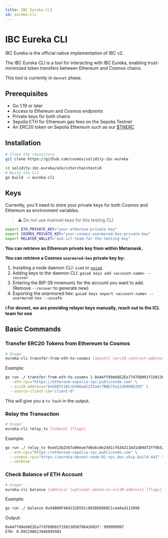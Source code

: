 ```yaml
---
title: IBC Eureka CLI
id: eureka-cli
---
```


# IBC Eureka CLI

IBC Eureka is the official native implementation of IBC v2.

The IBC Eureka CLI is a tool for interacting with IBC Eureka, enabling trust-minimized token transfers between Ethereum and Cosmos chains.

This tool is currently in `devnet` phase.

## Prerequisites

- Go 1.19 or later
- Access to Ethereum and Cosmos endpoints
- Private keys for both chains
- Sepolia ETH for Ethereum gas fees on the Sepolia Testnet
- An ERC20 token on Sepolia Ethereum such as our [$TNERC](https://sepolia.etherscan.io/token/0xa4ff49eb6e2ea77d7d8091f1501385078642603f)

## Installation

```bash
# Clone the repository
git clone https://github.com/cosmos/solidity-ibc-eureka
```

```bash
cd solidity-ibc-eureka/e2e/interchaintestv8
# Build the CLI
go build -o eureka-cli
```

## Keys

Currently, you'll need to store your private keys for both Cosmos and Ethereum as environment variables.

>:warning: Do not use mainnet keys for this testing CLI.

```bash
export ETH_PRIVATE_KEY="your-ethereum-private-key"
export COSMOS_PRIVATE_KEY="your-cosmos-unarmored-hex-private-key"
export RELAYER_WALLET="ask-icl-team-for-the-testing-key"
```

**You can retrieve an Ethereum private key from within Metamask.**

**You can retrieve a Cosmos `unarmored-hex` private key by:**

1. Installing a node daemon CLI: `simd` or <code><a href="https://github.com/cosmos/gaia">gaiad</a></code>.
2. Adding keys to the daemon CLI: `gaiad keys add <account-name> --recover`
3. Entering the BIP-39 mnemonic for the account you want to add. (Remove `--recover` to generate new)
4. Exporting the unarmored hex: `gaiad keys export <account-name> --unarmored-hex --unsafe`

**:information_source: For devnet, we are providing relayer keys manually, reach out to the ICL team for one**

## Basic Commands

### Transfer ERC20 Tokens from Ethereum to Cosmos

```bash
# Usage:
eureka-cli transfer-from-eth-to-cosmos [amount] [erc20-contract-address] [to-address] [flags]
```
Example:
```bash
go run ./ transfer-from-eth-to-cosmos 1 0xA4ff49eb6E2Ea77d7D8091f1501385078642603f 0xAe3E5CCaF3216de61090E68Cf5a191f3b75CaAd3 \
  --eth-rpc="https://ethereum-sepolia-rpc.publicnode.com" \
  --ics20-address="0xbb87C1ACc6306ad2233a4c7BBE75a1230409b358" \
  --source-client-id="client-0"
```
This will give you a `tx hash` in the output.

### Relay the Transaction

```bash
# Usage:
eureka-cli relay_tx [txHash] [flags]
```
Example:
```bash
go run ./ relay_tx 0xed13b2567a00eae7d0a6c8e24d1cf6342116d1d89d72ff9b52b690cdd3a5dd98 \
  --eth-rpc="https://ethereum-sepolia-rpc.publicnode.com" \
  --cosmos-rpc="https://eureka-devnet-node-01-rpc.dev.skip.build:443" \
  --verbose
```

### Check Balance of ETH Account

```bash
# Usage:
eureka-cli balance [address] [optional-denom-or-erc20-address] [flags]
```
Example:
```bash
go run ./ balance 0x94B00F484232D55Cc892BbE0b0C1c4a9ad112098
```
Output:
```bash
0xA4ff49eb6E2Ea77d7D8091f1501385078642603f: 999999997
ETH: 0.092298623946995983
```

